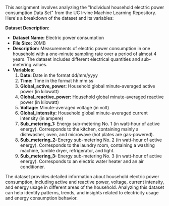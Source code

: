 This assignment involves analyzing the "Individual household electric power consumption Data Set" from the UC Irvine Machine Learning Repository. Here's a breakdown of the dataset and its variables:

**Dataset Description:**
- **Dataset Name:** Electric power consumption
- **File Size:** 20MB
- **Description:** Measurements of electric power consumption in one household with a one-minute sampling rate over a period of almost 4 years. The dataset includes different electrical quantities and sub-metering values.
- **Variables:**
  1. **Date:** Date in the format dd/mm/yyyy
  2. **Time:** Time in the format hh:mm:ss
  3. **Global_active_power:** Household global minute-averaged active power (in kilowatt)
  4. **Global_reactive_power:** Household global minute-averaged reactive power (in kilowatt)
  5. **Voltage:** Minute-averaged voltage (in volt)
  6. **Global_intensity:** Household global minute-averaged current intensity (in ampere)
  7. **Sub_metering_1:** Energy sub-metering No. 1 (in watt-hour of active energy). Corresponds to the kitchen, containing mainly a dishwasher, oven, and microwave (hot plates are gas-powered).
  8. **Sub_metering_2:** Energy sub-metering No. 2 (in watt-hour of active energy). Corresponds to the laundry room, containing a washing machine, tumble dryer, refrigerator, and light.
  9. **Sub_metering_3:** Energy sub-metering No. 3 (in watt-hour of active energy). Corresponds to an electric water heater and an air conditioner.

The dataset provides detailed information about household electric power consumption, including active and reactive power, voltage, current intensity, and energy usage in different areas of the household. Analyzing this dataset can help identify patterns, trends, and insights related to electricity usage and energy consumption behavior.
